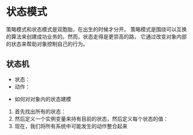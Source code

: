 # 状态模式

策略模式和状态模式是双胞胎，在出生的时候才分开。
策略模式是围绕可以互换的算法来创建成功业务的。然而，状态走得是更崇高的路，
它通过改变对象内部的状态来帮助对象控制自己的行为。


## 状态机
* 状态：
* 动作：
+ 如何对对象内的状态建模   
1. 首先找出所有的状态：
2. 然后定义一个实例变量来持有目前的状态，然后定义每个状态的值：
3. 现在，我们将所有系统中可能发生的动作整合起来


> 